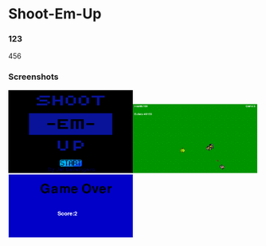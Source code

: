 <h1>Shoot-Em-Up</h1>

<h3>123</h3>
456

<h3>Screenshots</h3>
<img src = 'https://github.com/jflores7077/ShootEmUp/blob/master/ShootEmUp/start.PNG' width = '250px' ></img><img src = 'https://github.com/jflores7077/ShootEmUp/blob/master/ShootEmUp/game.PNG' width = '250px' > </img><img src = 'https://github.com/jflores7077/ShootEmUp/blob/master/ShootEmUp/end.PNG' width = '250px' > </img>

